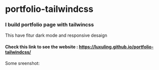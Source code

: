 # portfolio-tailwindcss
### I build portfolio page with tailwincss

This have fitur dark mode and responsive desaign
#### Check this link to see the website : https://luxuling.github.io/portfolio-tailwindcss/

Some sreenshot:

<img scr="https://github.com/luxuling/portfolio-tailwindcss/blob/main/screenshot/Screenshot_79.png" />
<img scr="https://github.com/luxuling/portfolio-tailwindcss/blob/main/screenshot/Screenshot_80.png" />
<img scr="https://github.com/luxuling/portfolio-tailwindcss/blob/main/screenshot/Screenshot_81.png" />
